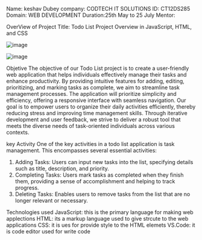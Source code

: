 Name: keshav Dubey
company: CODTECH IT SOLUTIONS
ID: CT12DS285
Domain: WEB DEVELOPMENT
Duration:25th May to 25 July
Mentor:


OverView of Project 
Title: Todo List Project Overview in JavaScript, HTML, and CSS


![image](https://github.com/KeshavDubey13/CODTECH-Task1/assets/83154845/9d75946f-f2e2-4acb-9508-646b1cfb302c)

![image](https://github.com/KeshavDubey13/CODTECH-Task1/assets/83154845/93ec4dd4-364e-443b-9e86-dadff790c731)


Objetive
The objective of our Todo List project is to create a user-friendly web application that helps individuals effectively manage their tasks and enhance productivity. By providing intuitive features for adding, editing, prioritizing, and marking tasks as complete, we aim to streamline task management processes. The application will prioritize simplicity and efficiency, offering a responsive interface with seamless navigation. Our goal is to empower users to organize their daily activities efficiently, thereby reducing stress and improving time management skills. Through iterative development and user feedback, we strive to deliver a robust tool that meets the diverse needs of task-oriented individuals across various contexts.

key Activity 
One of the key activities in a todo list application is task management. This encompasses several essential activities:
1. Adding Tasks: Users can input new tasks into the list, specifying details such as title, description, and priority.
2. Completing Tasks: Users mark tasks as completed when they finish them, providing a sense of accomplishment and helping to track progress.
3. Deleting Tasks: Enables users to remove tasks from the list that are no longer relevant or necessary.

Technologies used
JavaScript: this is the primary language for making web applections 
HTML: its a markup language used to give strcute to the web applications
CSS: it is ues for provide style to the HTML elemets 
VS.Code: it is code editor used for write code 



